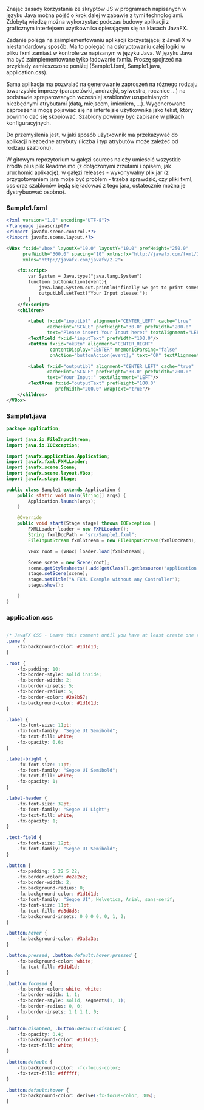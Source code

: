 Znając zasady korzystania ze skryptów JS w programach napisanych w języku Java można pójść o krok dalej w zabawie z tymi
technologiami. Zdobytą wiedzę można wykorzystać podczas budowy aplikacji z graficznym interfejsem użytkownika
opierającym się na klasach JavaFX.

Zadanie polega na zaimplementowaniu aplikacji korzystającej z JavaFX w niestandardowy sposób. Ma to polegać na
oskryptowaniu całej logiki w pliku fxml zamiast w kontrolerze napisanym w języku Java. W języku Java ma być
zaimplementowane tylko ładowanie fxmla. Proszę spojrzeć na przykłady zamieszczone poniżej (Sample1.fxml, Sample1.java,
application.css).

Sama aplikacja ma pozwalać na generowanie zaproszeń na różnego rodzaju towarzyskie imprezy (parapetówki, andrzejki,
sylwestra, rocznice ...) na podstawie spreparowanych wcześniej szablonów uzupełnianych niezbędnymi atrybutami (datą,
miejscem, imieniem, ...). Wygenerowane zaproszenia mogą pojawiać się na interfejsie użytkownika jako tekst, który
powinno dać się skopiować. Szablony powinny być zapisane w plikach konfiguracyjnych.

Do przemyślenia jest, w jaki sposób użytkownik ma przekazywać do aplikacji niezbędne atrybuty (liczba i typ atrybutów
może zależeć od rodzaju szablonu).

W gitowym repozytorium w gałęzi sources należy umieścić wszystkie źródła plus plik Readme.md (z dołączonymi zrzutami i
opisem, jak uruchomić aplikację), w gałęzi releases - wykonywalny plik jar (z przygotowaniem jara może być problem -
trzeba sprawdzić, czy pliki fxml, css oraz szablonów będą się ładować z tego jara, ostatecznie można je dystrybuować
osobno).

### Sample1.fxml

```xml
<?xml version="1.0" encoding="UTF-8"?>
<?language javascript?>
<?import javafx.scene.control.*?>
<?import javafx.scene.layout.*?>

<VBox fx:id="vbox" layoutX="10.0" layoutY="10.0" prefHeight="250.0"
      prefWidth="300.0" spacing="10" xmlns:fx="http://javafx.com/fxml/1"
      xmlns="http://javafx.com/javafx/2.2">

    <fx:script>
        var System = Java.type("java.lang.System")
        function buttonAction(event){
            java.lang.System.out.println("finally we get to print something.");
            outputLbl.setText("Your Input please:");
        }
    </fx:script>
    <children>

        <Label fx:id="inputLbl" alignment="CENTER_LEFT" cache="true"
               cacheHint="SCALE" prefHeight="30.0" prefWidth="200.0"
               text="Please insert Your Input here:" textAlignment="LEFT"/>
        <TextField fx:id="inputText" prefWidth="100.0"/>
        <Button fx:id="okBtn" alignment="CENTER_RIGHT"
                contentDisplay="CENTER" mnemonicParsing="false"
                onAction="buttonAction(event);" text="OK" textAlignment="CENTER"/>

        <Label fx:id="outputLbl" alignment="CENTER_LEFT" cache="true"
               cacheHint="SCALE" prefHeight="30.0" prefWidth="200.0"
               text="Your Input:" textAlignment="LEFT"/>
        <TextArea fx:id="outputText" prefHeight="100.0"
                  prefWidth="200.0" wrapText="true"/>
    </children>
</VBox>
```

### Sample1.java

```java
package application;

import java.io.FileInputStream;
import java.io.IOException;

import javafx.application.Application;
import javafx.fxml.FXMLLoader;
import javafx.scene.Scene;
import javafx.scene.layout.VBox;
import javafx.stage.Stage;

public class Sample1 extends Application {
    public static void main(String[] args) {
        Application.launch(args);
    }

    @Override
    public void start(Stage stage) throws IOException {
        FXMLLoader loader = new FXMLLoader();
        String fxmlDocPath = "src/Sample1.fxml";
        FileInputStream fxmlStream = new FileInputStream(fxmlDocPath);

        VBox root = (VBox) loader.load(fxmlStream);

        Scene scene = new Scene(root);
        scene.getStylesheets().add(getClass().getResource("application.css").toExternalForm());
        stage.setScene(scene);
        stage.setTitle("A FXML Example without any Controller");
        stage.show();

    }
}
```

### application.css  ###########

```css

/* JavaFX CSS - Leave this comment until you have at least create one rule which uses -fx-Property */
.pane {
    -fx-background-color: #1d1d1d;
}

.root {
    -fx-padding: 10;
    -fx-border-style: solid inside;
    -fx-border-width: 2;
    -fx-border-insets: 5;
    -fx-border-radius: 5;
    -fx-border-color: #2e8b57;
    -fx-background-color: #1d1d1d;
}

.label {
    -fx-font-size: 11pt;
    -fx-font-family: "Segoe UI Semibold";
    -fx-text-fill: white;
    -fx-opacity: 0.6;
}

.label-bright {
    -fx-font-size: 11pt;
    -fx-font-family: "Segoe UI Semibold";
    -fx-text-fill: white;
    -fx-opacity: 1;
}

.label-header {
    -fx-font-size: 32pt;
    -fx-font-family: "Segoe UI Light";
    -fx-text-fill: white;
    -fx-opacity: 1;
}

.text-field {
    -fx-font-size: 12pt;
    -fx-font-family: "Segoe UI Semibold";
}

.button {
    -fx-padding: 5 22 5 22;
    -fx-border-color: #e2e2e2;
    -fx-border-width: 2;
    -fx-background-radius: 0;
    -fx-background-color: #1d1d1d;
    -fx-font-family: "Segoe UI", Helvetica, Arial, sans-serif;
    -fx-font-size: 11pt;
    -fx-text-fill: #d8d8d8;
    -fx-background-insets: 0 0 0 0, 0, 1, 2;
}

.button:hover {
    -fx-background-color: #3a3a3a;
}

.button:pressed, .button:default:hover:pressed {
    -fx-background-color: white;
    -fx-text-fill: #1d1d1d;
}

.button:focused {
    -fx-border-color: white, white;
    -fx-border-width: 1, 1;
    -fx-border-style: solid, segments(1, 1);
    -fx-border-radius: 0, 0;
    -fx-border-insets: 1 1 1 1, 0;
}

.button:disabled, .button:default:disabled {
    -fx-opacity: 0.4;
    -fx-background-color: #1d1d1d;
    -fx-text-fill: white;
}

.button:default {
    -fx-background-color: -fx-focus-color;
    -fx-text-fill: #ffffff;
}

.button:default:hover {
    -fx-background-color: derive(-fx-focus-color, 30%);
}
```